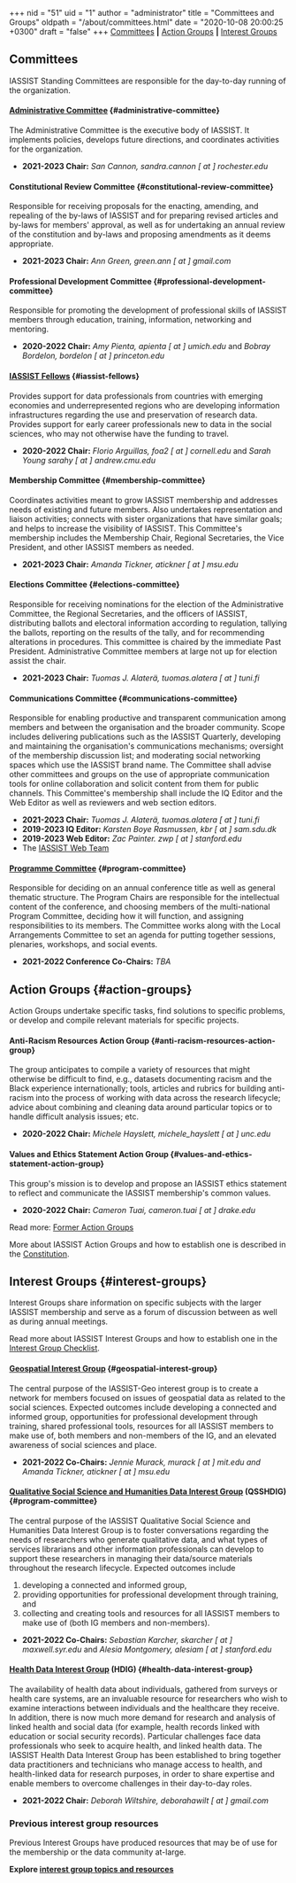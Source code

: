 +++
nid = "51"
uid = "1"
author = "administrator"
title = "Committees and Groups"
oldpath = "/about/committees.html"
date = "2020-10-08 20:00:25 +0300"
draft = "false"
+++
[Committees](#committees) **|** [Action Groups](#action-groups) **|** [Interest Groups](#interest-groups)

## Committees

IASSIST Standing Committees are responsible for the day-to-day running of the organization. 

#### [Administrative Committee](/about/officials) {#administrative-committee}
The Administrative Committee is the executive body of IASSIST. It implements policies, develops future directions, and coordinates activities for the organization.	
- **2021-2023 Chair:** *San Cannon, sandra.cannon [ at ] rochester.edu*

#### Constitutional Review Committee {#constitutional-review-committee}
Responsible for receiving proposals for the enacting, amending, and repealing of the by-laws of IASSIST and for preparing revised articles and by-laws for members' approval, as well as for undertaking an annual review of the constitution and by-laws and proposing amendments as it deems appropriate.
- **2021-2023 Chair:** *Ann Green, green.ann [ at ] gmail.com*

#### Professional Development Committee {#professional-development-committee}
Responsible for promoting the development of professional skills of
    IASSIST members through education, training, information, networking
    and mentoring.    
- **2020-2022 Chair:** *Amy Pienta, apienta [ at ] umich.edu* and *Bobray Bordelon, bordelon [ at ] princeton.edu*

#### [IASSIST Fellows](/about/fellows-program) {#iassist-fellows}
Provides support for data professionals from countries with emerging economies and underrepresented regions who are developing information infrastructures regarding the use and preservation of research data. Provides support for early career professionals new to data in the social sciences, who may not otherwise have the funding to travel.
- **2020-2022 Chair:** *Florio Arguillas, foa2 [ at ] cornell.edu* and *Sarah Young sarahy [ at ] andrew.cmu.edu*

#### Membership Committee {#membership-committee}
Coordinates activities meant to grow IASSIST membership and addresses needs of existing and future members. Also undertakes representation and liaison activities; connects with sister organizations that have similar goals; and helps to increase the visibility of IASSIST. This Committee's membership includes the Membership Chair, Regional Secretaries, the Vice President, and other IASSIST members as needed.   
- **2021-2023 Chair:** *Amanda Tickner, atickner [ at ] msu.edu*

#### Elections Committee {#elections-committee}
Responsible for receiving nominations for the election of the Administrative Committee, the Regional Secretaries, and the officers of IASSIST, distributing ballots and electoral information according to regulation, tallying the ballots, reporting on the results of the tally, and for recommending alterations in procedures. This committee is chaired by the immediate Past President. Administrative Committee members at large not up for election assist the chair. 

- **2021-2023 Chair:** *Tuomas J. Alaterä, tuomas.alatera [ at ] tuni.fi*

#### Communications Committee {#communications-committee}
Responsible for enabling productive and transparent communication among members and between the organisation and the broader community. Scope includes delivering publications such as the IASSIST Quarterly, developing and maintaining the organisation's communications mechanisms; oversight of the membership discussion list; and moderating social networking spaces which use the IASSIST brand name. The Committee shall advise other committees and groups on the use of appropriate communication tools for online collaboration and solicit content from them for public channels. This Committee's membership shall include the IQ Editor and the Web Editor as well as reviewers and web section editors. 

- **2021-2023 Chair:** *Tuomas J. Alaterä, tuomas.alatera [ at ] tuni.fi*
- **2019-2023 IQ Editor:** *Karsten Boye Rasmussen, kbr [ at ] sam.sdu.dk*
- **2019-2023 Web Editor:** *Zac Painter. zwp [ at ] stanford.edu*
- The [IASSIST Web Team](/about/web-team)

#### [Programme Committee](/conferences/conference-committees) {#program-committee}
Responsible for deciding on an annual conference title as well as general thematic structure. The Program Chairs are responsible for the intellectual content of the conference, and choosing members of the multi-national Program Committee, deciding how it will function, and assigning responsibilities to its members. The Committee works along with the Local Arrangements Committee to set an agenda for putting together sessions, plenaries, workshops, and social events. 

- **2021-2022 Conference Co-Chairs:** *TBA*

## Action Groups {#action-groups}

Action Groups undertake specific tasks, find solutions to specific
problems, or develop and compile relevant materials for specific
projects.

#### Anti-Racism Resources Action Group {#anti-racism-resources-action-group}
<!--#### [Anti-Racism Resources Action Group](/community/anti-racism-resources-action-group) {#anti-racism-resources-action-group}-->
The group anticipates to compile a variety of resources that might otherwise be difficult to find, e.g., datasets documenting racism and the Black experience internationally; tools, articles and rubrics for building anti-racism into the process of working with data across the research lifecycle; advice about combining and cleaning data around particular topics or to handle difficult analysis issues; etc. 

- **2020-2022 Chair:** *Michele Hayslett, michele_hayslett [ at ] unc.edu*

#### Values and Ethics Statement Action Group {#values-and-ethics-statement-action-group}
This group's mission is to develop and propose an IASSIST ethics statement to reflect and communicate the IASSIST membership's common values.

- **2020-2022 Chair:** *Cameron Tuai, cameron.tuai [ at ] drake.edu*

Read more: [Former Action Groups](/about/former-action-groups) 

More about IASSIST Action Groups and how to establish one is described in the [Constitution](/about/iassist-constitution/#article12-4). 

## Interest Groups {#interest-groups}

Interest Groups share information on specific subjects with the larger IASSIST membership and serve as a forum of discussion between as well as during annual meetings. 

Read more about IASSIST Interest Groups and how to establish one in the [Interest Group Checklist](/about/all-about-interest-groups).

#### [Geospatial Interest Group](/community/geospatial-interest-group) {#geospatial-interest-group}
The central purpose of the IASSIST-Geo interest group is to create a network for members focused on issues of geospatial data as related to the social sciences. Expected outcomes include developing a connected and informed group, opportunities for professional development through training, shared professional tools, resources for all IASSIST members to make use of, both members and non-members of the IG, and an elevated awareness of social sciences and place. 

- **2021-2022 Co-Chairs:** *Jennie Murack, murack [ at ] mit.edu and Amanda Tickner, atickner [ at ] msu.edu*

#### [Qualitative Social Science and Humanities Data Interest Group](https://sites.google.com/uncg.edu/iassistqsshdig/home "OSSHDIG webiste") (QSSHDIG) {#program-committee} 
The central purpose of the IASSIST Qualitative Social Science and Humanities Data Interest Group is to foster conversations regarding the needs of researchers who generate qualitative data, and what types of services librarians and other information professionals can develop to support these researchers in managing their data/source materials throughout the research lifecycle. Expected outcomes include 	 
1. developing a connected and informed group, 
2. providing opportunities for professional development through training, and 
3. collecting and creating tools and resources for all IASSIST members to make use of (both IG members and non-members). 	 

- **2021-2022 Co-Chairs:** *Sebastian Karcher, skarcher [ at ] maxwell.syr.edu* and *Alesia Montgomery, alesiam [ at ] stanford.edu*

#### [Health Data Interest Group](/community/health-data-interest-group) (HDIG) {#health-data-interest-group}
The availability of health data about individuals, gathered from surveys or health care systems, are an invaluable resource for researchers who wish to examine interactions between individuals and the healthcare they receive. In addition, there is now much more demand for research and analysis of linked health and social data (for example, health records linked with education or social security records). Particular challenges face data professionals who seek to acquire health, and linked health data. The IASSIST Health Data Interest Group has been established to bring together data practitioners and technicians who manage access to health, and health-linked data for research purposes, in order to share expertise and enable members to overcome challenges in their day-to-day roles.  
   
- **2021-2022 Chair:** *Deborah Wiltshire, deborahawilt [ at ] gmail.com*


### Previous interest group resources

Previous Interest Groups have produced resources that may be of use for the membership or the data community at-large. 

**Explore [	interest group topics and resources](/community/previous-interest-groups)**




